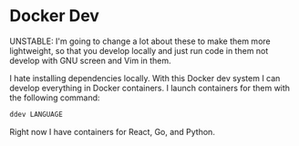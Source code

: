# Docker Dev

UNSTABLE: I'm going to change a lot about these to make them more lightweight, so that you develop locally and just run code in them not develop with GNU screen and Vim in them.

I hate installing dependencies locally. With this Docker dev system I can develop everything in Docker containers. I launch containers for them with the following command:

```sh
ddev LANGUAGE
```

Right now I have containers for React, Go, and Python.


